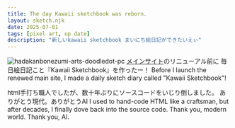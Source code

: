 ```yaml
---
title: The day Kawaii sketchbook was reborn.
layout: sketch.njk
date: 2025-07-01
tags: [pixel art, up date]
description: "新しいkawaii sketchbook まいにち絵日記ができたいえぃ"
---
```


![hadakanbonezumi-arts-doodledot-pc](/images/20250701.png)
<a href="https://hadakanbonezumi.com">メインサイト</a>のリニューアル前に
毎日絵日記こと『Kawaii Sketchbook』を作ったー！
Before I launch the renewed main site, I made a daily sketch diary called "Kawaii Sketchbook"!

html手打ち職人でしたが、数十年ぶりにソースコードをいじり倒しました。
ありがとう現代。ありがとうAI
I used to hand-code HTML like a craftsman, but after decades, I finally dove back into the source code.
Thank you, modern world. Thank you, AI.